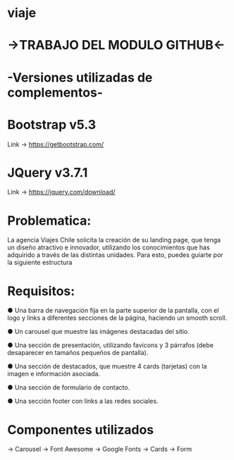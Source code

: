 # viaje

# ->TRABAJO DEL MODULO GITHUB<-

# -Versiones utilizadas de complementos-

# Bootstrap v5.3

Link -> https://getbootstrap.com/

# JQuery v3.7.1

Link -> https://jquery.com/download/

# Problematica:

La agencia Viajes Chile solicita la creación de su landing page, que tenga un diseño atractivo
e innovador, utilizando los conocimientos que has adquirido a través de las distintas
unidades. Para esto, puedes guiarte por la siguiente estructura

# Requisitos:

● Una barra de navegación fija en la parte superior de la pantalla, con el logo y links a
diferentes secciones de la página, haciendo un smooth scroll.

● Un carousel que muestre las imágenes destacadas del sitio.

● Una sección de presentación, utilizando favicons y 3 párrafos (debe desaparecer en
tamaños pequeños de pantalla).

● Una sección de destacados, que muestre 4 cards (tarjetas) con la imagen e
información asociada.

● Una sección de formulario de contacto.

● Una sección footer con links a las redes sociales.

# Componentes utilizados

-> Carousel
-> Font Awesome
-> Google Fonts
-> Cards
-> Form